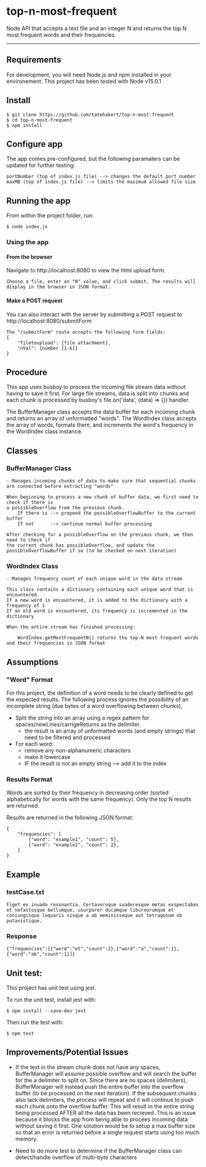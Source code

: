 # top-n-most-frequent

Node API that accepts a text file and an integer N and returns the top N most frequent words and their frequencies.


---
## Requirements

For development, you will need Node.js and npm installed in your environement.
This project has been tested with Node v15.0.1

## Install

    $ git clone https://github.com/tatehakert/top-n-most-frequent
    $ cd top-n-most-frequent
    $ npm install

## Configure app

The app comes pre-configured, but the following paramaters can be updated for further testing:

    portNumber (top of index.js file) --> changes the default port number
    maxMB (top of index.js file) --> limits the maximum allowed file size
    
## Running the app
From within the project folder, run:
    
    $ node index.js

### Using the app

#### From the browser
Navigate to http://localhost:8080 to view the html upload form.

    Choose a file, enter an "N" value, and click submit. The results will display in the browser in JSON format.

#### Make a POST request
You can also interact with the server by submitting a POST request to http://localhost:8080/submitForm

    The "/submitForm" route accepts the following form fields:
    {
        "filetoupload": {file attachment},
        "nVal": {number [1-k]}
    }

## Procedure

This app uses busboy to process the incoming file stream data without having to save it first. For large file streams, data is split into chunks and each chunk is processed by busboy's file.on('data', (data) => {}) handler.

The BufferManager class accepts the data buffer for each incoming chunk and returns an array of unformatted "words". The WordIndex class accepts the array of words, formats them, and increments the word's frequency in the WordIndex class instance. 

## Classes

### BufferManager Class
    - Manages incoming chunks of data to make sure that sequential chunks are connected before extracting "words"
    
    When beginning to process a new chunk of buffer data, we first need to check if there is 
    a possibleOverflow from the previous chunk.
        If there is --> prepend the possibleOverflowBuffer to the current buffer
        If not      --> continue normal buffer processing

    After checking for a possibleOverflow on the previous chunk, we then need to check if 
    the current chunk has possibleOverflow, and update the possibleOverflowBuffer if so (to be checked on next iteration)

### WordIndex Class
    - Manages frequency count of each unique word in the data stream

    This class contains a dictionary containing each unique word that is encountered. 
    If a new word is encountered, it is added to the dictionary with a frequency of 1
    If an old word is encountered, its frequency is incremented in the dictionary

    When the entire stream has finished processing:

        WordIndex.getMostFrequentN() returns the top-N most frequent words and their frequencies in JSON format

## Assumptions
### "Word" Format
For this project, the definition of a word needs to be clearly defined to get the expected results.
The following process ignores the possibility of an incomplete string (due bytes of a word overflowing between chunks), 
 - Split the string into an array using a regex pattern for spaces/newLines/carrigeReturns as the delimiter.
    - the result is an array of unformatted words (and empty strings) that need to be filtered and processed
 - For each word:
    - remove any non-alphanumeric characters
    - make it lowercase
    - IF the result is not an empty string --> add it to the index


### Results Format
Words are sorted by their frequency in decreasing order (sorted alphabetically for words with the same frequency).
Only the top N results are returned.

Results are returned in the following JSON format:

    {
        "frequencies": [
            {"word": "example1", "count": 5},
            {"word": "example2", "count": 2},
        ]
    }


## Example
### testCase.txt
    Figet ex inuado resonantia. Certaveroque suaderesque metas exspectabas et nefastosque bellumque, usurparer ducamque liburnorumque et coniungisque loquaris sisque a ab meminisseque aut tetragonum ob putavistique.
### Response
    {"frequencies":[{"word":"et","count":2},{"word":"a","count":1},{"word":"ab","count":1}]}


## Unit test:
This project has unit test using jest.

To run the unit test, install jest with:
    
    $ npm install --save-dev jest

Then run the test with:
    
    $ npm test

## Improvements/Potential Issues

- If the text in the stream chunk does not have any spaces, BufferManager will assume possible overflow and will search the buffer for the a delimiter to split on. Since there are no spaces (delimiters), BufferManager will instead push the entire buffer into the overflow buffer (to be processed on the next iteration). If the subsequent chunks also lack delimiters, the process will repeat and it will continue to push each chunk onto the overflow buffer. This will result in the entire string being processed AFTER all the data has been recieved. This is an issue because it blocks the app from being able to procees incoming data without saving it first. One solution would be to setup a max buffer size so that an error is returned before a single request starts using too much memory.

- Need to do more test to determine if the BufferManager class can detect/handle overflow of multi-byte characters 

